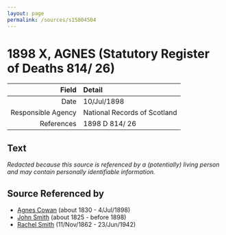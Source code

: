 ```yaml
---
layout: page
permalink: /sources/s15804504
---
```


# 1898 X, AGNES (Statutory Register of Deaths 814/ 26)

Field | Detail
---:|:---
Date | 10/Jul/1898
Responsible Agency | National Records of Scotland
References | 1898 D 814/ 26

## Text

_Redacted because this source is referenced by a (potentially) living person and may contain personally identifiable information._

## Source Referenced by

* [Agnes Cowan](../people/@38031148@-agnes-cowan-b1830-d1898-7-4.md) (about 1830 - 4/Jul/1898)
* [John Smith](../people/@3582868@-john-smith-b1825-d1898.md) (about 1825 - before 1898)
* [Rachel Smith](../people/@58377523@-rachel-smith-b1862-11-11-d1942-6-23.md) (11/Nov/1862 - 23/Jun/1942)
